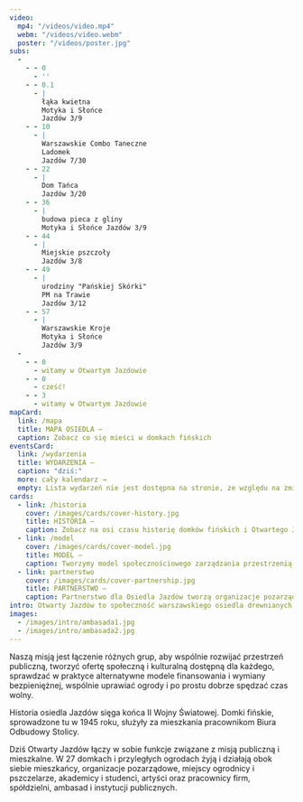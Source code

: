 ```yaml
---
video:
  mp4: "/videos/video.mp4"
  webm: "/videos/video.webm"
  poster: "/videos/poster.jpg"
subs:
  -
    - - 0
      - ''
    - - 0.1
      - |
        łąka kwietna
        Motyka i Słońce
        Jazdów 3/9
    - - 10
      - |
        Warszawskie Combo Taneczne
        Ladomek
        Jazdów 7/30
    - - 22
      - |
        Dom Tańca
        Jazdów 3/20
    - - 36
      - |
        budowa pieca z gliny
        Motyka i Słońce Jazdów 3/9
    - - 44
      - |
        Miejskie pszczoły
        Jazdów 3/8
    - - 49
      - |
        urodziny "Pańskiej Skórki"
        PM na Trawie
        Jazdów 3/12
    - - 57
      - |
        Warszawskie Kroje
        Motyka i Słońce
        Jazdów 3/9
  -
    - - 0
      - witamy w Otwartym Jazdowie
    - - 0
      - cześć!
    - - 3
      - witamy w Otwartym Jazdowie
mapCard:
  link: /mapa
  title: MAPA OSIEDLA —
  caption: Zobacz co się mieści w domkach fińskich
eventsCard:
  link: /wydarzenia
  title: WYDARZENIA —
  caption: "dziś:"
  more: cały kalendarz →
  empty: Lista wydarzeń nie jest dostępna na stronie, ze względu na zmiany jakie Facebook wprowadza po ujawnionym wycieku danych.
cards:
  - link: /historia
    cover: /images/cards/cover-history.jpg
    title: HISTORIA —
    caption: Zobacz na osi czasu historię domków fińskich i Otwartego Jazdowa.
  - link: /model
    cover: /images/cards/cover-model.jpg
    title: MODEL —
    caption: Tworzymy model społecznościowego zarządzania przestrzenią miejską.
  - link: partnerstwo
    cover: /images/cards/cover-partnership.jpg
    title: PARTNERSTWO —
    caption: Partnerstwo dla Osiedla Jazdów tworzą organizacje pozarządowe, grupy nieformalne, instytucje publiczne i osoby prywatne.
intro: Otwarty Jazdów to społeczność warszawskiego osiedla drewnianych domków fińskich, prowadząca ogólnodostępne działania społeczne, kulturalne, edukacyjne, artystyczne.
images:
  - /images/intro/ambasada1.jpg
  - /images/intro/ambasada2.jpg
---
```

Naszą misją jest łączenie różnych grup, aby wspólnie rozwijać przestrzeń publiczną, tworzyć ofertę społeczną i kulturalną dostępną dla każdego, sprawdzać w praktyce alternatywne modele finansowania i wymiany bezpieniężnej, wspólnie uprawiać ogrody i po prostu dobrze spędzać czas wolny.

Historia osiedla Jazdów sięga końca II Wojny Światowej. Domki fińskie, sprowadzone tu w 1945 roku, służyły za mieszkania pracownikom Biura Odbudowy Stolicy.

Dziś Otwarty Jazdów łączy w sobie funkcje związane z misją publiczną i mieszkalne. W 27 domkach i przyległych ogrodach żyją i działają obok siebie mieszkańcy, organizacje pozarządowe, miejscy ogrodnicy i pszczelarze, akademicy i studenci, artyści oraz pracownicy firm, spółdzielni, ambasad i instytucji publicznych.